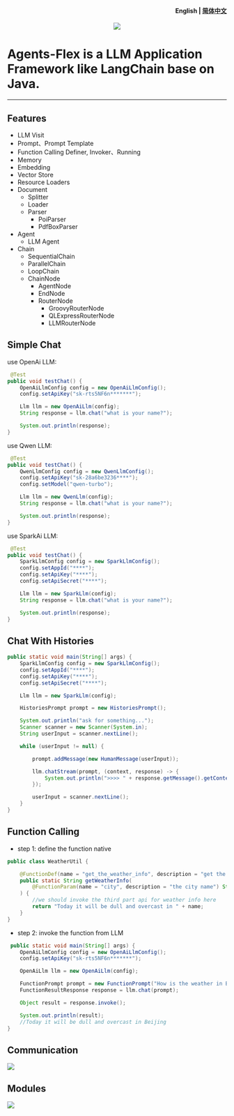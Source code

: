 <h4 align="right"><strong>English</strong> | <a href="./readme_zh.md">简体中文</a></h4>

<p align="center">
    <img src="./docs/assets/images/banner.png"/>
</p>


# Agents-Flex is a LLM Application Framework like LangChain base on Java.

---

## Features

- LLM Visit
- Prompt、Prompt Template
- Function Calling Definer, Invoker、Running
- Memory
- Embedding
- Vector Store
- Resource Loaders
- Document
  - Splitter
  - Loader
  - Parser
    - PoiParser
    - PdfBoxParser
- Agent
  - LLM Agent
- Chain
  - SequentialChain
  - ParallelChain
  - LoopChain
  - ChainNode
    - AgentNode
    - EndNode
    - RouterNode
      - GroovyRouterNode
      - QLExpressRouterNode
      - LLMRouterNode

## Simple Chat

use OpenAi LLM:

```java
 @Test
public void testChat() {
    OpenAiLlmConfig config = new OpenAiLlmConfig();
    config.setApiKey("sk-rts5NF6n*******");

    Llm llm = new OpenAiLlm(config);
    String response = llm.chat("what is your name?");

    System.out.println(response);
}
```


use Qwen LLM:

```java
 @Test
public void testChat() {
    QwenLlmConfig config = new QwenLlmConfig();
    config.setApiKey("sk-28a6be3236****");
    config.setModel("qwen-turbo");

    Llm llm = new QwenLlm(config);
    String response = llm.chat("what is your name?");

    System.out.println(response);
}
```


use SparkAi LLM:

```java
 @Test
public void testChat() {
    SparkLlmConfig config = new SparkLlmConfig();
    config.setAppId("****");
    config.setApiKey("****");
    config.setApiSecret("****");

    Llm llm = new SparkLlm(config);
    String response = llm.chat("what is your name?");

    System.out.println(response);
}
```

## Chat With Histories


```java
public static void main(String[] args) {
    SparkLlmConfig config = new SparkLlmConfig();
    config.setAppId("****");
    config.setApiKey("****");
    config.setApiSecret("****");

    Llm llm = new SparkLlm(config);

    HistoriesPrompt prompt = new HistoriesPrompt();

    System.out.println("ask for something...");
    Scanner scanner = new Scanner(System.in);
    String userInput = scanner.nextLine();

    while (userInput != null) {

        prompt.addMessage(new HumanMessage(userInput));

        llm.chatStream(prompt, (context, response) -> {
            System.out.println(">>>> " + response.getMessage().getContent());
        });

        userInput = scanner.nextLine();
    }
}
```

## Function Calling

- step 1: define the function native

```java
public class WeatherUtil {

    @FunctionDef(name = "get_the_weather_info", description = "get the weather info")
    public static String getWeatherInfo(
        @FunctionParam(name = "city", description = "the city name") String name
    ) {
        //we should invoke the third part api for weather info here
        return "Today it will be dull and overcast in " + name;
    }
}

```

- step 2: invoke the function from LLM

```java
 public static void main(String[] args) {
    OpenAiLlmConfig config = new OpenAiLlmConfig();
    config.setApiKey("sk-rts5NF6n*******");

    OpenAiLlm llm = new OpenAiLlm(config);

    FunctionPrompt prompt = new FunctionPrompt("How is the weather in Beijing today?", WeatherUtil.class);
    FunctionResultResponse response = llm.chat(prompt);

    Object result = response.invoke();

    System.out.println(result);
    //Today it will be dull and overcast in Beijing
}
```


## Communication

![](./docs/assets/images/wechat-group.png)

## Modules

![](./docs/assets/images/modules.jpg)
